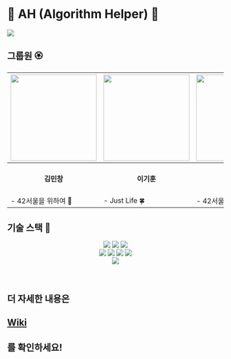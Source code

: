 # 🌸 AH (Algorithm Helper) 🌸

<img src = "https://i.imgur.com/DiQnXBg.png"/>


## 그룹원 🏵

|<a href="https://github.com/superpangE"><img src = "https://avatars0.githubusercontent.com/u/62474560?s=460&v=4" width="200" height="200"/></a>|<a href="https://github.com/hypering"><img src = "https://avatars0.githubusercontent.com/u/76029773?s=460&v=4" width="200" height="200"/></a>|<a href="https://github.com/pjh612"><img src = "https://avatars2.githubusercontent.com/u/62292492?s=460&v=4" width="200" height="200"/></a>|
|------|---|---|
|<div align ="center"><h4>김민창</h4><div>|<div align ="center"><h4>이기훈</h4><div>|<div align ="center"><h4>박진형</h4><div>|
|- 42서울을 위하여 🌵|- Just Life 🍀|- 42서울을 위하여 🌱|

## 기술 스택 🌻

<center>

<img src = "https://camo.githubusercontent.com/5c1f75e9d4bb39b623742a8454c91313041d23e4d4c07c2d43c6ce53ec9414c5/68747470733a2f2f696d672e736869656c64732e696f2f62616467652f6e6f64652e6a732d7631322e31382e332d626c61636b677265656e3f6c6f676f3d6e6f64652e6a73" />

<img src = "https://camo.githubusercontent.com/3fef9bb368ed1e98be67e8ed67ff70916327d9989bd863fa84350e0498440bbb/68747470733a2f2f696d672e736869656c64732e696f2f62616467652f72656163742d7631372e302e312d3163663f6c6f676f3d7265616374" />

<img src = "https://camo.githubusercontent.com/1433f5ad0221f34f052ef207bfc2dac1d1d01b4f94c28c904cd03cfcacd98b55/68747470733a2f2f696d672e736869656c64732e696f2f62616467652f6d6f6e676f44422d76342e342d677265656e3f6c6f676f3d6d6f6e676f4442" />

</center>

<center>

<img src = "https://camo.githubusercontent.com/1e554817ed599eed87183b9fd4e1b5d4fa1606a4f26603d9cb6161f09f4d982d/68747470733a2f2f696d672e736869656c64732e696f2f62616467652f4e6f64656d6f6e2d76322e302e342d2532333736443034423f6c6f676f3d4e6f64656d6f6e" />

<img src = "https://camo.githubusercontent.com/a3b1a85624523d76077b1d96d91d66be9bd2b50743b281e83dcf49382f89eada/68747470733a2f2f696d672e736869656c64732e696f2f62616467652f426162656c2d76372e31302e352d2532334639444333453f6c6f676f3d426162656c" />

<img src = "https://camo.githubusercontent.com/41b33822a6b2e6458f03c8f0a9cfda7ad288eeb0c601cc9d47ddb533bf3aca35/68747470733a2f2f696d672e736869656c64732e696f2f7374617469632f76313f6c6162656c3d45787072657373266d6573736167653d342e31372e3126636f6c6f723d79656c6c6f77" />

<img src = "https://camo.githubusercontent.com/0c0557284ed0a1560be3b54dd77066559cdcbc7239ef79117b15f9e22017eddb/68747470733a2f2f696d672e736869656c64732e696f2f62616467652f4e67696e782d76312e31342e302d627269676874677265656e3f6c6f676f3d6e67696e78" />

</center>

<center>
<img src = "https://camo.githubusercontent.com/eb6970d7cfba15379c491e9e317b1d87693d518017424f5c3b2313a932bca235/68747470733a2f2f696d672e736869656c64732e696f2f62616467652f4e617665725f436c6f75645f506c6174666f726d2d636f6d706163745f7365727665722d39636626636f6c6f723d627269676874677265656e" />
</center>

<br>
<br>

<h2>더 자세한 내용은</h2><a href = "https://github.com/hypering/AH-Algorithm-Helper-Project/wiki"><h2>Wiki</h2></a> <h2>를 확인하세요!</h2>
